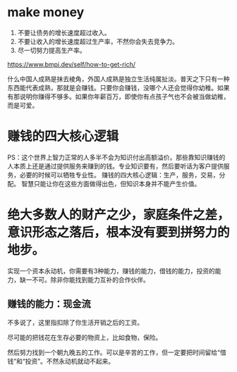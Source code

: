 # make money
1. 不要让债务的增长速度超过收入。
2. 不要让收入的增长速度超过生产率，不然你会失去竞争力。
3. 尽一切努力提高生产率。

https://www.bmpi.dev/self/how-to-get-rich/

什么中国人成熟是抹去棱角，外国人成熟是独立生活纯属扯淡。普天之下只有一种东西能代表成熟，那就是会赚钱。只要你会赚钱，没哪个人还会觉得你幼稚。如果有那说明你赚得不够多。如果你年薪百万，即使你有点孩子气也不会被当做幼稚，而是可爱。
# 赚钱的四大核心逻辑
PS：这个世界上智力正常的人多半不会为知识付出高额溢价。那些靠知识赚钱的人本质上还是通过提供服务来赚到的钱。专业知识要有，然后要听话为客户提供服务，必要的时候可以牺牲专业性。
赚钱的四大核心逻辑：生产，服务，交易，分配。
智慧只能让你在这些方面做得出色，但知识本身并不能产生价值。

# 绝大多数人的财产之少，家庭条件之差，意识形态之落后，根本没有要到拼努力的地步。

实现一个资本永动机，你需要有3种能力，赚钱的能力，借钱的能力，投资的能力，缺一不可。除非你能找到能力互补的合作伙伴。

## 赚钱的能力：现金流
不多说了，这里指扣除了你生活开销之后的工资。

尽可能的把钱花在生存必要的物资上，比如食物，保险。

然后努力找到一个朝九晚五的工作。可以是辛苦的工作，但一定要把时间留给“借钱”和“投资”。不然永动机就动不起来。
